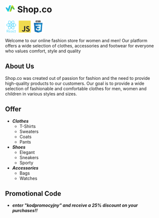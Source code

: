 # <img width="33px" src="https://github.com/David-Mastalski/Chat-App/blob/main/demo/logo.png"> Shop.co

<p>
 <img src="https://raw.githubusercontent.com/devicons/devicon/master/icons/react/react-original-wordmark.svg" alt="react" width="40" height="40"/>
 <img src="https://raw.githubusercontent.com/devicons/devicon/master/icons/javascript/javascript-original.svg" alt="javascript" width="40" height="40"/>
 <img src="https://raw.githubusercontent.com/devicons/devicon/master/icons/css3/css3-original-wordmark.svg" alt="css3" width="40" height="40"/>
</p>

Welcome to our online fashion store for women and men! Our platform offers a wide selection of clothes, accessories and footwear for everyone who values comfort, style and quality

## About Us
Shop.co was created out of passion for fashion and the need to provide high-quality products to our customers. Our goal is to provide a wide selection of fashionable and comfortable clothes for men, women and children in various styles and sizes.

## Offer
- _**Clothes**_
  - T-Shirts
  - Sweaters
  - Coats
  - Pants
- _**Shoes**_
  - Elegant
  - Sneakers
  - Sporty
- _**Accessories**_
  - Bags
  - Watches
 
## Promotional Code
- _**enter "kodpromocyjny" and receive a 25% discount on your purchases!!**_
